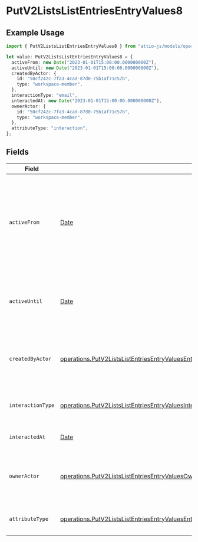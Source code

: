 # PutV2ListsListEntriesEntryValues8

## Example Usage

```typescript
import { PutV2ListsListEntriesEntryValues8 } from "attio-js/models/operations";

let value: PutV2ListsListEntriesEntryValues8 = {
  activeFrom: new Date("2023-01-01T15:00:00.000000000Z"),
  activeUntil: new Date("2023-01-01T15:00:00.000000000Z"),
  createdByActor: {
    id: "50cf242c-7fa3-4cad-87d0-75b1af71c57b",
    type: "workspace-member",
  },
  interactionType: "email",
  interactedAt: new Date("2023-01-01T15:00:00.000000000Z"),
  ownerActor: {
    id: "50cf242c-7fa3-4cad-87d0-75b1af71c57b",
    type: "workspace-member",
  },
  attributeType: "interaction",
};
```

## Fields

| Field                                                                                                                                                                                                                                      | Type                                                                                                                                                                                                                                       | Required                                                                                                                                                                                                                                   | Description                                                                                                                                                                                                                                | Example                                                                                                                                                                                                                                    |
| ------------------------------------------------------------------------------------------------------------------------------------------------------------------------------------------------------------------------------------------ | ------------------------------------------------------------------------------------------------------------------------------------------------------------------------------------------------------------------------------------------ | ------------------------------------------------------------------------------------------------------------------------------------------------------------------------------------------------------------------------------------------ | ------------------------------------------------------------------------------------------------------------------------------------------------------------------------------------------------------------------------------------------ | ------------------------------------------------------------------------------------------------------------------------------------------------------------------------------------------------------------------------------------------ |
| `activeFrom`                                                                                                                                                                                                                               | [Date](https://developer.mozilla.org/en-US/docs/Web/JavaScript/Reference/Global_Objects/Date)                                                                                                                                              | :heavy_check_mark:                                                                                                                                                                                                                         | The point in time at which this value was made "active". `active_from` can be considered roughly analogous to `created_at`.                                                                                                                | 2023-01-01T15:00:00.000000000Z                                                                                                                                                                                                             |
| `activeUntil`                                                                                                                                                                                                                              | [Date](https://developer.mozilla.org/en-US/docs/Web/JavaScript/Reference/Global_Objects/Date)                                                                                                                                              | :heavy_check_mark:                                                                                                                                                                                                                         | The point in time at which this value was deactivated. If `null`, the value is active.                                                                                                                                                     | 2023-01-01T15:00:00.000000000Z                                                                                                                                                                                                             |
| `createdByActor`                                                                                                                                                                                                                           | [operations.PutV2ListsListEntriesEntryValuesEntriesResponse200ApplicationJSONResponseBodyData8CreatedByActor](../../models/operations/putv2listslistentriesentryvaluesentriesresponse200applicationjsonresponsebodydata8createdbyactor.md) | :heavy_check_mark:                                                                                                                                                                                                                         | The actor that created this value.                                                                                                                                                                                                         | {<br/>"type": "workspace-member",<br/>"id": "50cf242c-7fa3-4cad-87d0-75b1af71c57b"<br/>}                                                                                                                                                   |
| `interactionType`                                                                                                                                                                                                                          | [operations.PutV2ListsListEntriesEntryValuesInteractionType](../../models/operations/putv2listslistentriesentryvaluesinteractiontype.md)                                                                                                   | :heavy_check_mark:                                                                                                                                                                                                                         | The type of interaction e.g. calendar or email.                                                                                                                                                                                            | email                                                                                                                                                                                                                                      |
| `interactedAt`                                                                                                                                                                                                                             | [Date](https://developer.mozilla.org/en-US/docs/Web/JavaScript/Reference/Global_Objects/Date)                                                                                                                                              | :heavy_check_mark:                                                                                                                                                                                                                         | When the interaction occurred.                                                                                                                                                                                                             | 2023-01-01T15:00:00.000000000Z                                                                                                                                                                                                             |
| `ownerActor`                                                                                                                                                                                                                               | [operations.PutV2ListsListEntriesEntryValuesOwnerActor](../../models/operations/putv2listslistentriesentryvaluesowneractor.md)                                                                                                             | :heavy_check_mark:                                                                                                                                                                                                                         | The actor that created this value.                                                                                                                                                                                                         | {<br/>"type": "workspace-member",<br/>"id": "50cf242c-7fa3-4cad-87d0-75b1af71c57b"<br/>}                                                                                                                                                   |
| `attributeType`                                                                                                                                                                                                                            | [operations.PutV2ListsListEntriesEntryValuesEntriesResponse200ApplicationJSONResponseBodyData8AttributeType](../../models/operations/putv2listslistentriesentryvaluesentriesresponse200applicationjsonresponsebodydata8attributetype.md)   | :heavy_check_mark:                                                                                                                                                                                                                         | The attribute type of the value.                                                                                                                                                                                                           | interaction                                                                                                                                                                                                                                |